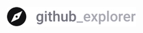 <h1 align="center">
  <img width="300" alt="logo" src="https://raw.githubusercontent.com/g4-lima/github-explore/f6e471cae2e7006628c50d4b4e300434266f3193/web/src/assets/logo.svg">
</h1>
